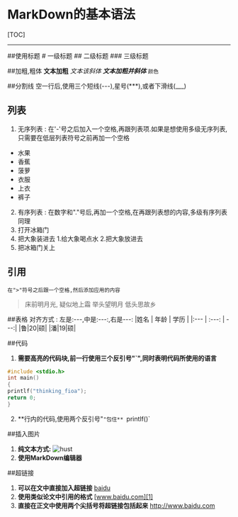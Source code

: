 # MarkDown的基本语法

[TOC]

---
##使用标题
    # 一级标题
    ## 二级标题
    ### 三级标题

##加粗,粗体
    **文本加粗**
    *文本该斜体*
    ***文本加粗并斜体***
    `颜色`

##分割线
    空一行后,使用三个短线(---),星号(***),或者下滑线(___)

## 列表
1. 无序列表 : 在'-'号之后加入一个空格,再跟列表项.如果是想使用多级无序列表,只需要在低层列表符号之前再加一个空格
- 水果
 - 香蕉
 - 菠萝
- 衣服
 - 上衣
 - 裤子
2. 有序列表 : 在数字和"."号后,再加一个空格,在再跟列表想的内容,多级有序列表同理
 1. 打开冰箱门
 2. 把大象装进去
  1.给大象喝点水
  2.把大象放进去
 3. 把冰箱门关上

## 引用
    在">"符号之后跟一个空格,然后添加应用的内容
>床前明月光,
疑似地上霜
举头望明月
低头思故乡

##表格
    对齐方式  :  左是:---,中是:---:,右是---:
|姓名 | 年龄 | 学历 |
|:---     |    :---:    |    ---:|
|鲁|20|硕|
|潘|19|硕|

##代码
1. **需要高亮的代码块,前一行使用三个反引号"`",同时表明代码所使用的语言**
```c
#include <stdio.h>
int main()
{
printlf("thinking_fioa");
return 0;
}
```
2. **行内的代码,使用两个反引号"`"包住**
`printlf()`

##插入图片
1. **纯文本方式:**
![hust](http://www.hust.edu.cn/images/logo.gif)
2. **使用MarkDown编辑器**

##超链接
1. **可以在文中直接加入超链接**
[baidu](http://www.baidu.com)
2. **使用类似论文中引用的格式**
[www.baidu.com][1]
3. **直接在正文中使用两个尖括号将超链接包括起来**
<http://www.baidu.com>

[1]:http://www.baidu.com
    
